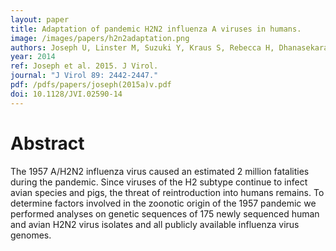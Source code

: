 ```yaml
---
layout: paper
title: Adaptation of pandemic H2N2 influenza A viruses in humans.  
image: /images/papers/h2n2adaptation.png
authors: Joseph U, Linster M, Suzuki Y, Kraus S, Rebecca H, Dhanasekaran V, Bestebroer T, Maurer-Stroh S, Webby R, Wentworth D, Fouchier RA, Bahl J, Smith GJD, members of the CEIRS H2N2 Working Group. 
year: 2014
ref: Joseph et al. 2015. J Virol.
journal: "J Virol 89: 2442-2447."
pdf: /pdfs/papers/joseph(2015a)v.pdf
doi: 10.1128/JVI.02590-14
---
```


# Abstract

The 1957 A/H2N2 influenza virus caused an estimated 2 million fatalities during the pandemic. Since viruses of the H2 subtype continue to infect avian species and pigs, the threat of reintroduction into humans remains. To determine factors involved in the zoonotic origin of the 1957 pandemic we performed analyses on genetic sequences of 175 newly sequenced human and avian H2N2 virus isolates and all publicly available influenza virus genomes.